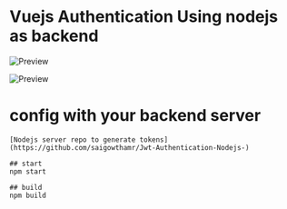 # Vuejs Authentication Using nodejs as backend

![Preview](https://github.com/saigowthamr/Vuejs-authentication/blob/master/src/assets/scr1.png)

![Preview](https://github.com/saigowthamr/Vuejs-authentication/blob/master/src/assets/scr2.png)


# config with your backend server

```backend-server github repo
[Nodejs server repo to generate tokens](https://github.com/saigowthamr/Jwt-Authentication-Nodejs-)

## start
npm start

## build
npm build



